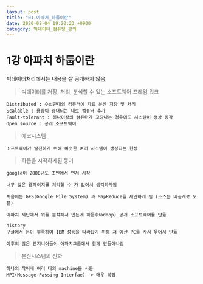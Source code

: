 ```yaml
---
layout: post
title: "01.아파치_하둡이란"
date: 2020-08-04 19:20:23 +0900
category: 빅데이터_컴퓨팅_강의
---
```


# 1강 아파치 하둡이란

빅데이터처리에서는 내용을 잘 공개하지 않음

> 빅데이터를 저장, 처리, 분석할 수 있는 소프트웨어 프레임 워크

```
Distributed : 수십만대의 컴퓨터에 자료 분산 저장 및 처리
Scalable : 용량이 증대되는 대로 컴퓨터 추가
Fault-tolerant : 하나이상의 컴퓨터가 고장나는 경우에도 시스템이 정상 동작
Open source : 공개 소프트웨어
```

> 에코시스템

```
소프트웨어가 발전하기 위해 비슷한 여러 시스템이 생셩되는 현상
```

> 하둡을 시작하게된 동기 

```
google이 2000년도 초반에서 먼저 시작

너무 많은 웹페이지를 처리할 수 가 없어서 생각하게됨 

처음에는 GFS(Google File System) 과 MapReduce를 제안하게 됨 (소스는 비공개로 오픈)

아파치 제단에서 위를 분석해서 만든게 하둡(Hadoop) 공개 소프트웨어를 만듦

history
구글에서 돈이 부족하여 IBM 성능을 따라잡기 위해 저 예산 PC를 사서 묶어서 만듦

야후의 많은 엔지니어들이 아파치그룹에서 함께 만들어나감 
```

> 분산시스템의 진화

```
하나의 작어베 여러 대의 machine을 사용
MPI(Message Passing Interfae) -> 매우 복잡
```